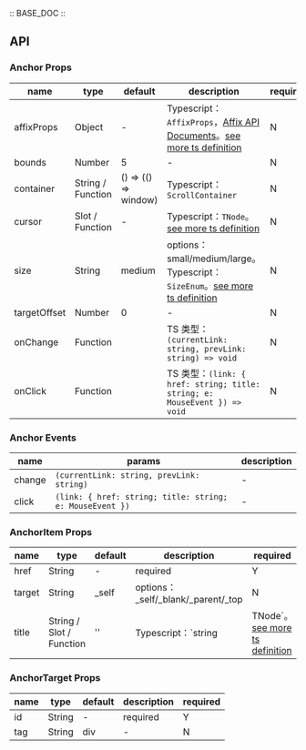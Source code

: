 :: BASE_DOC ::

## API

### Anchor Props

name | type | default | description | required
-- | -- | -- | -- | --
affixProps | Object | - | Typescript：`AffixProps`，[Affix API Documents](./affix?tab=api)。[see more ts definition](https://github.com/Tencent/tdesign-vue/tree/develop/src/anchor/type.ts) | N
bounds | Number | 5 | \- | N
container | String / Function | () => (() => window) | Typescript：`ScrollContainer` | N
cursor | Slot / Function | - | Typescript：`TNode`。[see more ts definition](https://github.com/Tencent/tdesign-vue/blob/develop/src/common.ts) | N
size | String | medium | options：small/medium/large。Typescript：`SizeEnum`。[see more ts definition](https://github.com/Tencent/tdesign-vue/blob/develop/src/common.ts) | N
targetOffset | Number | 0 | \- | N
onChange | Function |  | TS 类型：`(currentLink: string, prevLink: string) => void`<br/> | N
onClick | Function |  | TS 类型：`(link: { href: string; title: string; e: MouseEvent }) => void`<br/> | N

### Anchor Events

name | params | description
-- | -- | --
change | `(currentLink: string, prevLink: string)` | \-
click | `(link: { href: string; title: string; e: MouseEvent })` | \-

### AnchorItem Props

name | type | default | description | required
-- | -- | -- | -- | --
href | String | - | required | Y
target | String | _self | options：_self/_blank/_parent/_top | N
title | String / Slot / Function | '' | Typescript：`string | TNode`。[see more ts definition](https://github.com/Tencent/tdesign-vue/blob/develop/src/common.ts) | N

### AnchorTarget Props

name | type | default | description | required
-- | -- | -- | -- | --
id | String | - | required | Y
tag | String | div | \- | N
